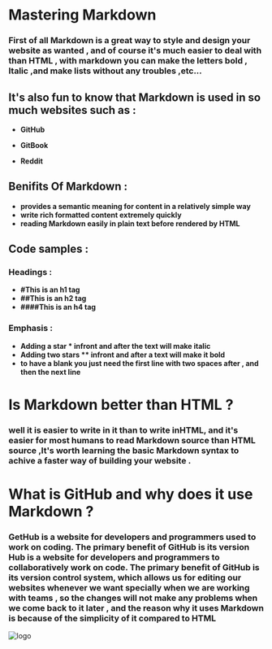 # Mastering Markdown
### First of all Markdown is a great way to style and design your website as wanted , and of course it's much easier to deal with than HTML , with markdown you can make the letters bold , Italic ,and make lists without any troubles ,etc...

## It's also fun to know that Markdown is used in so much websites such as : 

+ **GitHub**

+ **GitBook**

+ **Reddit**

## Benifits Of Markdown :

+ **provides a semantic meaning for content in a relatively simple way**
+ **write rich formatted content extremely quickly**
+ **reading Markdown easily in plain text before rendered by HTML**

## Code samples :

### Headings :

+ **#This is an h1 tag**
+ **##This is an h2 tag**
+ **####This is an h4 tag**


###  Emphasis :

+ **Adding a star * infront and after the text will make italic** 
+ **Adding two stars ** infront and after a text will make it bold** 
+ **to have a blank you just need the first line with two spaces after , and then the next line** 

# Is Markdown better than HTML ? 

### well it is easier to write in it than to write inHTML, and it's easier for most humans to read Markdown source than HTML source ,It's worth learning the basic Markdown syntax to achive a faster way of building your website .

# What is GitHub and why does it use Markdown ?

### GetHub is a website for developers and programmers used to work on coding. The primary benefit of GitHub is its version Hub is a website for developers and programmers to collaboratively work on code. The primary benefit of GitHub is its version control system, which allows us for editing our websites whenever we want specially when we are working with teams , so the changes will not make any problems when we come back to it later , and the reason why it uses Markdown is because of the simplicity of it compared to HTML
![logo](https://logos-world.net/wp-content/uploads/2020/11/GitHub-Logo.png)
